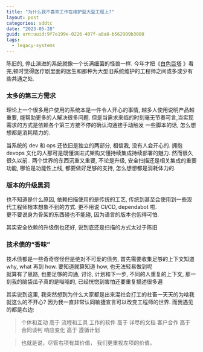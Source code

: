 ```yaml
---
title: "为什么我不喜欢工作在维护型大型工程上?"
layout: post
categories: sddtc
date: "2023-05-28"
guid: urn:uuid:9f7e199e-0226-407f-a0a8-b562909b3080
tags:
  - legacy-systems
---
```


陈旧的, 停止演进的系统就像一个长满细菌的怪兽一样. 今年才把《[白色巨塔](https://movie.douban.com/subject/2150220/)
》看完,顿时觉得医疗剧里面的医生和那种为大型旧系统维护的工程师之间或多或少有些共通之处.

### 太多的第三方需求

理论上一个很多用户使用的系统本是一件令人开心的事情, 越多人使用说明产品越重要, 能帮助更多的人解决很多问题.
但是当需求来临的时刻毫无节奏可言,当实现需求的方式是依赖各个第三方接不停的确认沟通接手动触发
一些脚本的话, 怎么想想都是消耗精力的.

当系统的 dev 和 ops 还依旧是独立的两部分, 相信我, 没有人会开心的. 拥抱 devops 文化的人那可是既懂演进式架构又懂持续集成持续部署的魅力.
然而很久很久以前.. 两个世界的东西沉重又重要,
不论是升级, 安全扫描还是相关集成的重要功能, 哪怕是功能性上线, 都要做好足够的支持, 怎么想想都是消耗体力的.

### 版本的升级黑洞

也不知道是什么原因, 依赖扫描使用的是传统的工艺, 传统到甚至会使用到一些现代工程师根本想象不到的方式. 更不用说 CI/CD, dependabot 啦.  
更不要说身为骨架的东西碰也不能碰, 因为语言的版本也低得可怕.

其实安全依赖的升级倒也还好, 说到底还是扫描的方式太过于陈旧

### 技术债的“香味”

技术债都是一些奇奇怪怪但是绝对不可爱的债务, 首先需要收集足够的上下文知道 why, what 再到 how. 要知道就算知道 how, 也无法轻易做到呢  
就算有了思路, 也要足够的沟通, 讨论, 计划和下一步, 不同的人重复的上下文, 那一刻我的脑袋瓜子真的是嗡嗡的, 已经恍惚到害怕还要重复描述很多遍

其实说到这里, 我突然想到为什么大家都是出来混社会打工的社畜一天天的为啥我就这么的不开心? 因为我一直非常认同敏捷宣言可以改变工程师的世界.
而我遇见的都是右边:

> 个体和互动 高于 流程和工具
> 工作的软件 高于 详尽的文档
> 客户合作 高于 合同谈判
> 响应变化 高于 遵循计划

> 也就是说，尽管右项有其价值，
> 我们更重视左项的价值。



